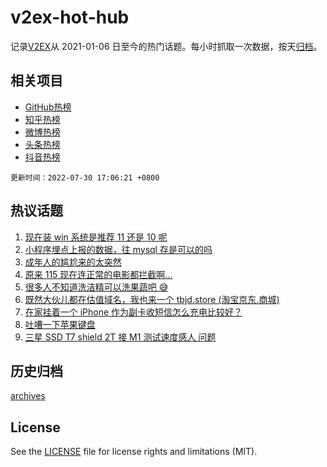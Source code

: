 # v2ex-hot-hub

 记录[V2EX](https://www.v2ex.com/)从 2021-01-06 日至今的热门话题。每小时抓取一次数据，按天[归档](archives)。
 
 ## 相关项目

- [GitHub热榜](https://github.com/snaildev/github-hot-hub)
- [知乎热榜](https://github.com/snaildev/zhihu-hot-hub)
- [微博热榜](https://github.com/snaildev/weibo-hot-hub)
- [头条热榜](https://github.com/snaildev/toutiao-hot-hub)
- [抖音热榜](https://github.com/snaildev/douyin-hot-hub)


 `更新时间：2022-07-30 17:06:21 +0800`

## 热议话题

1. [现在装 win 系统是推荐 11 还是 10 呢](https://www.v2ex.com/t/869596)
1. [小程序埋点上报的数据，往 mysql 存是可以的吗](https://www.v2ex.com/t/869507)
1. [成年人的尴尬来的太突然](https://www.v2ex.com/t/869559)
1. [原来 115 现在连正常的电影都拦截啊...](https://www.v2ex.com/t/869551)
1. [很多人不知道洗洁精可以洗果蔬吧 😅](https://www.v2ex.com/t/869644)
1. [既然大伙儿都在估值域名，我也来一个 tbjd.store (淘宝京东.商城)](https://www.v2ex.com/t/869618)
1. [在家挂着一个 iPhone 作为副卡收短信怎么充电比较好？](https://www.v2ex.com/t/869550)
1. [吐嘈一下苹果键盘](https://www.v2ex.com/t/869511)
1. [三星 SSD T7 shield 2T 接 M1 测试速度感人 问题](https://www.v2ex.com/t/869518)

## 历史归档

[archives](archives)

## License

See the [LICENSE](LICENSE) file for license rights and limitations (MIT).
